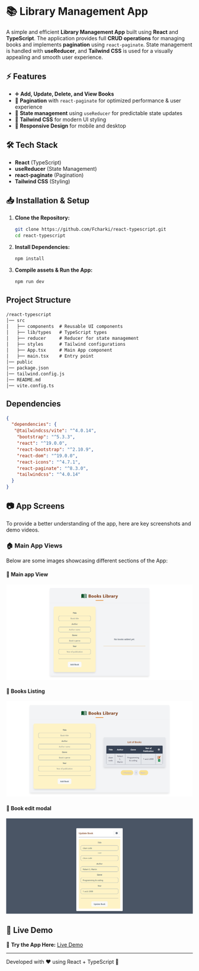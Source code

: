 # 📚 Library Management App

A simple and efficient **Library Management App** built using **React** and **TypeScript**. The application provides full **CRUD operations** for managing books and implements **pagination** using `react-paginate`. State management is handled with **useReducer**, and **Tailwind CSS** is used for a visually appealing and smooth user experience.

## ⚡ Features

- ➕ **Add, Update, Delete, and View Books**
- 🔢 **Pagination** with `react-paginate` for optimized performance & user experience
- 🔄 **State management** using `useReducer` for predictable state updates
- 🎨 **Tailwind CSS** for modern UI styling
- 📱 **Responsive Design** for mobile and desktop

## 🛠️ Tech Stack

- **React** (TypeScript)
- **useReducer** (State Management)
- **react-paginate** (Pagination)
- **Tailwind CSS** (Styling)

## 📥 Installation & Setup

1. **Clone the Repository:**
   ```sh
   git clone https://github.com/Fcharki/react-typescript.git
   cd react-typescript
   ```

2. **Install Dependencies:**
   ```sh
   npm install
   ```

3. **Compile assets & Run the App:**
   ```sh
   npm run dev
   ```

## Project Structure
```
/react-typescript
│── src
│   ├── components  # Reusable UI components
│   ├── lib/types   # TypeScript types
│   ├── reducer     # Reducer for state management
│   ├── styles      # Tailwind configurations
│   ├── App.tsx     # Main App component
│   ├── main.tsx    # Entry point
│── public
│── package.json
│── tailwind.config.js
│── README.md
│── vite.config.ts
```

## Dependencies
```json
{
  "dependencies": {
   "@tailwindcss/vite": "^4.0.14",
    "bootstrap": "^5.3.3",
    "react": "^19.0.0",
    "react-bootstrap": "^2.10.9",
    "react-dom": "^19.0.0",
    "react-icons": "^4.7.1",
    "react-paginate": "^8.3.0",
    "tailwindcss": "^4.0.14"
  }
}
```

## 📷 App Screens 

To provide a better understanding of the app, here are key screenshots and demo videos.

### 🏠 Main App Views

Below are some images showcasing different sections of the App:

#### 📌 Main app View
![Main Screenshot](/src/assets/demo/app-main.png)

#### 📌 Books Listing 
![Books Listing Screenshot](/src/assets/demo/listing.png)

#### 📌 Book edit modal
![Book Details Screenshot](/src/assets/demo/edit-book-data.png)

## 🚀 Live Demo

🔗 **Try the App Here:** [Live Demo](https://67d62fbadbb35ecdb451737e--fbooks-lib.netlify.app/)

---
Developed with ❤️ using React + TypeScript 🚀

